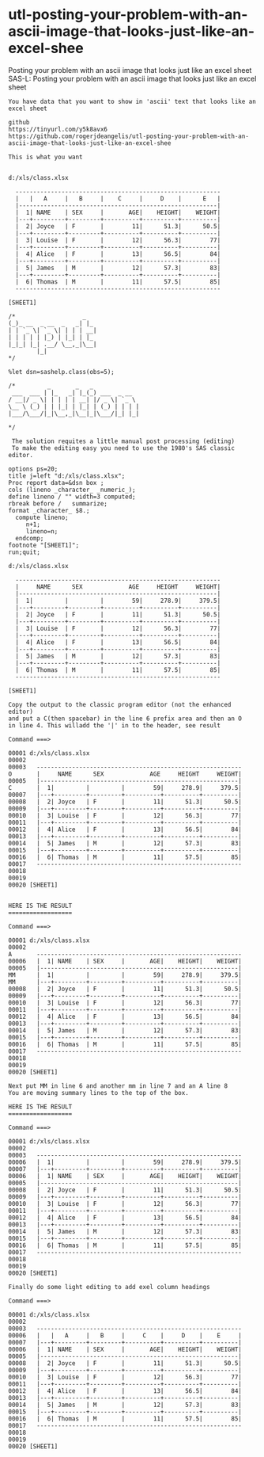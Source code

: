 # utl-posting-your-problem-with-an-ascii-image-that-looks-just-like-an-excel-shee
Posting your problem with an ascii image that looks just like an excel sheet
    SAS-L: Posting your problem with an ascii image that looks just like an excel sheet                                                  
                                                                                                                                         
    You have data that you want to show in 'ascii' text that looks like an excel sheet                                                   
                                                                                                                                         
    github                                                                                                                               
    https://tinyurl.com/y5k8avx6                                                                                                         
    https://github.com/rogerjdeangelis/utl-posting-your-problem-with-an-ascii-image-that-looks-just-like-an-excel-shee                   
                                                                                                                                         
    This is what you want                                                                                                                
                                                                                                                                         
                                                                                                                                         
    d:/xls/class.xlsx                                                                                                                    
                                                                                                                                         
      ----------------------------------------------------------                                                                         
      |   |   A     |   B     |    C     |     D    |      E   |                                                                         
      |--------------------------------------------------------|                                                                         
      |  1| NAME    | SEX     |       AGE|    HEIGHT|    WEIGHT|                                                                         
      |---+---------+---------+----------+----------+----------|                                                                         
      |  2| Joyce   | F       |        11|      51.3|      50.5|                                                                         
      |---+---------+---------+----------+----------+----------|                                                                         
      |  3| Louise  | F       |        12|      56.3|        77|                                                                         
      |---+---------+---------+----------+----------+----------|                                                                         
      |  4| Alice   | F       |        13|      56.5|        84|                                                                         
      |---+---------+---------+----------+----------+----------|                                                                         
      |  5| James   | M       |        12|      57.3|        83|                                                                         
      |---+---------+---------+----------+----------+----------|                                                                         
      |  6| Thomas  | M       |        11|      57.5|        85|                                                                         
      ----------------------------------------------------------                                                                         
                                                                                                                                         
    [SHEET1]                                                                                                                             
                                                                                                                                         
    /*                   _                                                                                                               
    (_)_ __  _ __  _   _| |_                                                                                                             
    | | `_ \| `_ \| | | | __|                                                                                                            
    | | | | | |_) | |_| | |_                                                                                                             
    |_|_| |_| .__/ \__,_|\__|                                                                                                            
            |_|                                                                                                                          
    */                                                                                                                                   
                                                                                                                                         
    %let dsn=sashelp.class(obs=5);                                                                                                       
                                                                                                                                         
    /*         _       _   _                                                                                                             
     ___  ___ | |_   _| |_(_) ___  _ __                                                                                                  
    / __|/ _ \| | | | | __| |/ _ \| `_ \                                                                                                 
    \__ \ (_) | | |_| | |_| | (_) | | | |                                                                                                
    |___/\___/|_|\__,_|\__|_|\___/|_| |_|                                                                                                
                                                                                                                                         
    */                                                                                                                                   
                                                                                                                                         
     The solution requites a little manual post processing (editing)                                                                     
     To make the editing easy you need to use the 1980's SAS classic editor.                                                             
                                                                                                                                         
    options ps=20;                                                                                                                       
    title j=left "d:/xls/class.xlsx";                                                                                                    
    Proc report data=&dsn box ;                                                                                                          
    cols (lineno _character_ _numeric_);                                                                                                 
    define lineno / "" width=3 computed;                                                                                                 
    rbreak before /   summarize;                                                                                                         
    format _character_ $8.;                                                                                                              
      compute lineno;                                                                                                                    
         n+1;                                                                                                                            
         lineno=n;                                                                                                                       
      endcomp;                                                                                                                           
    footnote "[SHEET1]";                                                                                                                 
    run;quit;                                                                                                                            
                                                                                                                                         
    d:/xls/class.xlsx                                                                                                                    
                                                                                                                                         
      ----------------------------------------------------------                                                                         
      |     NAME      SEX             AGE     HEIGHT     WEIGHT|                                                                         
      |--------------------------------------------------------|                                                                         
      |  1|         |         |        59|     278.9|     379.5|                                                                         
      |---+---------+---------+----------+----------+----------|                                                                         
      |  2| Joyce   | F       |        11|      51.3|      50.5|                                                                         
      |---+---------+---------+----------+----------+----------|                                                                         
      |  3| Louise  | F       |        12|      56.3|        77|                                                                         
      |---+---------+---------+----------+----------+----------|                                                                         
      |  4| Alice   | F       |        13|      56.5|        84|                                                                         
      |---+---------+---------+----------+----------+----------|                                                                         
      |  5| James   | M       |        12|      57.3|        83|                                                                         
      |---+---------+---------+----------+----------+----------|                                                                         
      |  6| Thomas  | M       |        11|      57.5|        85|                                                                         
      ----------------------------------------------------------                                                                         
                                                                                                                                         
    [SHEET1]                                                                                                                             
                                                                                                                                         
    Copy the output to the classic program editor (not the enhanced editor)                                                              
    and put a C(then spacebar) in the line 6 prefix area and then an O                                                                   
    in line 4. This willadd the '|' in to the header, see result                                                                         
                                                                                                                                         
    Command ===>                                                                                                                         
                                                                                                                                         
    00001 d:/xls/class.xlsx                                                                                                              
    00002                                                                                                                                
    00003   ----------------------------------------------------------                                                                   
    O       |     NAME      SEX             AGE     HEIGHT     WEIGHT|                                                                   
    00005   |--------------------------------------------------------|                                                                   
    C       |  1|         |         |        59|     278.9|     379.5|                                                                   
    00007   |---+---------+---------+----------+----------+----------|                                                                   
    00008   |  2| Joyce   | F       |        11|      51.3|      50.5|                                                                   
    00009   |---+---------+---------+----------+----------+----------|                                                                   
    00010   |  3| Louise  | F       |        12|      56.3|        77|                                                                   
    00011   |---+---------+---------+----------+----------+----------|                                                                   
    00012   |  4| Alice   | F       |        13|      56.5|        84|                                                                   
    00013   |---+---------+---------+----------+----------+----------|                                                                   
    00014   |  5| James   | M       |        12|      57.3|        83|                                                                   
    00015   |---+---------+---------+----------+----------+----------|                                                                   
    00016   |  6| Thomas  | M       |        11|      57.5|        85|                                                                   
    00017   ----------------------------------------------------------                                                                   
    00018                                                                                                                                
    00019                                                                                                                                
    00020 [SHEET1]                                                                                                                       
                                                                                                                                         
                                                                                                                                         
    HERE IS THE RESULT                                                                                                                   
    ==================                                                                                                                   
                                                                                                                                         
    Command ===>                                                                                                                         
                                                                                                                                         
    00001 d:/xls/class.xlsx                                                                                                              
    00002                                                                                                                                
    A       ----------------------------------------------------------                                                                   
    00006   |  1| NAME    | SEX     |       AGE|    HEIGHT|    WEIGHT|                                                                   
    00005   |--------------------------------------------------------|                                                                   
    MM      |  1|         |         |        59|     278.9|     379.5|                                                                   
    MM      |---+---------+---------+----------+----------+----------|                                                                   
    00008   |  2| Joyce   | F       |        11|      51.3|      50.5|                                                                   
    00009   |---+---------+---------+----------+----------+----------|                                                                   
    00010   |  3| Louise  | F       |        12|      56.3|        77|                                                                   
    00011   |---+---------+---------+----------+----------+----------|                                                                   
    00012   |  4| Alice   | F       |        13|      56.5|        84|                                                                   
    00013   |---+---------+---------+----------+----------+----------|                                                                   
    00014   |  5| James   | M       |        12|      57.3|        83|                                                                   
    00015   |---+---------+---------+----------+----------+----------|                                                                   
    00016   |  6| Thomas  | M       |        11|      57.5|        85|                                                                   
    00017   ----------------------------------------------------------                                                                   
    00018                                                                                                                                
    00019                                                                                                                                
    00020 [SHEET1]                                                                                                                       
                                                                                                                                         
    Next put MM in line 6 and another mm in line 7 and an A line 8                                                                       
    You are moving summary lines to the top of the box.                                                                                  
                                                                                                                                         
    HERE IS THE RESULT                                                                                                                   
    ==================                                                                                                                   
                                                                                                                                         
    Command ===>                                                                                                                         
                                                                                                                                         
    00001 d:/xls/class.xlsx                                                                                                              
    00002                                                                                                                                
    00003   ----------------------------------------------------------                                                                   
    00006   |  1|         |         |        59|     278.9|     379.5|                                                                   
    00007   |---+---------+---------+----------+----------+----------|                                                                   
    00006   |  1| NAME    | SEX     |       AGE|    HEIGHT|    WEIGHT|                                                                   
    00005   |--------------------------------------------------------|                                                                   
    00008   |  2| Joyce   | F       |        11|      51.3|      50.5|                                                                   
    00009   |---+---------+---------+----------+----------+----------|                                                                   
    00010   |  3| Louise  | F       |        12|      56.3|        77|                                                                   
    00011   |---+---------+---------+----------+----------+----------|                                                                   
    00012   |  4| Alice   | F       |        13|      56.5|        84|                                                                   
    00013   |---+---------+---------+----------+----------+----------|                                                                   
    00014   |  5| James   | M       |        12|      57.3|        83|                                                                   
    00015   |---+---------+---------+----------+----------+----------|                                                                   
    00016   |  6| Thomas  | M       |        11|      57.5|        85|                                                                   
    00017   ----------------------------------------------------------                                                                   
    00018                                                                                                                                
    00019                                                                                                                                
    00020 [SHEET1]                                                                                                                       
                                                                                                                                         
    Finally do some light editing to add exel column headings                                                                            
                                                                                                                                         
    Command ===>                                                                                                                         
                                                                                                                                         
    00001 d:/xls/class.xlsx                                                                                                              
    00002                                                                                                                                
    00003   ----------------------------------------------------------                                                                   
    00006   |   |   A     |   B     |     C    |     D    |    E     |                                                                   
    00007   |---+---------+---------+----------+----------+----------|                                                                   
    00006   |  1| NAME    | SEX     |       AGE|    HEIGHT|    WEIGHT|                                                                   
    00005   |--------------------------------------------------------|                                                                   
    00008   |  2| Joyce   | F       |        11|      51.3|      50.5|                                                                   
    00009   |---+---------+---------+----------+----------+----------|                                                                   
    00010   |  3| Louise  | F       |        12|      56.3|        77|                                                                   
    00011   |---+---------+---------+----------+----------+----------|                                                                   
    00012   |  4| Alice   | F       |        13|      56.5|        84|                                                                   
    00013   |---+---------+---------+----------+----------+----------|                                                                   
    00014   |  5| James   | M       |        12|      57.3|        83|                                                                   
    00015   |---+---------+---------+----------+----------+----------|                                                                   
    00016   |  6| Thomas  | M       |        11|      57.5|        85|                                                                   
    00017   ----------------------------------------------------------                                                                   
    00018                                                                                                                                
    00019                                                                                                                                
    00020 [SHEET1]                                                                                                                       
                                                                                                                                         
                                                                                                                                         
